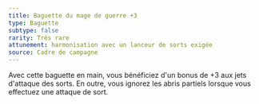 ```yaml
---
title: Baguette du mage de guerre +3
type: Baguette
subtype: false
rarity: Très rare
attunement: harmonisation avec un lanceur de sorts exigée
source: Cadre de campagne
---
```

Avec cette baguette en main, vous bénéficiez d'un bonus de +3 aux jets d'attaque des sorts. En outre, vous ignorez les abris partiels lorsque vous effectuez une attaque de sort.
